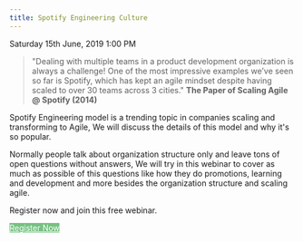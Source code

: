 ```yaml
---
title: Spotify Engineering Culture
---
```

<div class="meta"><i class="fa fa-clock-o"></i> 
Saturday 15th June, 2019 1:00 PM
</div>

> "Dealing with multiple teams in a product development organization is
always a challenge!
> One of the most impressive examples we’ve seen so far is Spotify, which
has kept an agile mindset despite having scaled to over 30 teams across
3 cities."
**The Paper of Scaling Agile @ Spotify (2014)**

Spotify Engineering model is a trending topic in companies scaling and
transforming to Agile, We will discuss the details of this model and why
it's so popular.

Normally people talk about organization structure only and leave tons of
open questions without answers, We will try in this webinar to cover as
much as possible of this questions like how they do promotions, learning
and development and more besides the organization structure and scaling
agile.

Register now and join this free webinar.

<a style="background-color:#75c181;color:#fff"
href="https://zoom.us/meeting/register/9777e8bbd5a939c07c24e00bf0acd2b8"
class="btn btn-cta">Register Now</a>

<div class="row">

<!-- <div class="col-md-12 col-sm-12 col-xs-12">
  <div class="screenshot-holder">
  <img class="img-responsive" src="assets/images/spotify.png" alt="screenshot" />
  </div>
  </div>
  </div>
  -->

